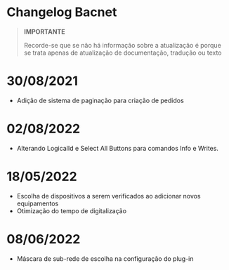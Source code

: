 # Changelog Bacnet


>**IMPORTANTE**
>
>Recorde-se que se não há informação sobre a atualização é porque se trata apenas de atualização de documentação, tradução ou texto

# 30/08/2021

- Adição de sistema de paginação para criação de pedidos


# 02/08/2022

- Alterando LogicalId e Select All Buttons para comandos Info e Writes.


# 18/05/2022

- Escolha de dispositivos a serem verificados ao adicionar novos equipamentos
- Otimização do tempo de digitalização


# 08/06/2022

- Máscara de sub-rede de escolha na configuração do plug-in
